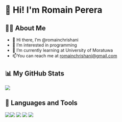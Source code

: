 <h1>👋 Hi! I'm Romain Perera </h1>

<h2>🙋‍♂️ About Me</h2>

- 👋 Hi there, I’m @romainchrishani
- 👀 I’m interested in programming 
- 🌱 I’m currently learning at University of Moratuwa
- 📫You can reach me at romainchrishani@gmail.com

<h2>📊 My GitHub Stats </h2>
<img src="https://github-readme-stats.vercel.app/api?username=romainchrishani&&show_icons=true&theme=dracula">

<h2>🚀 Languages and Tools </h2>
<p float="left">
<img src="https://user-images.githubusercontent.com/63338864/188255239-05623a33-ac6a-4798-802b-7a944d4efbf5.png"><img src="https://user-images.githubusercontent.com/63338864/188255263-113bbb5d-c5c2-4f79-aef4-400dc1ef6e42.png">
<img src="https://user-images.githubusercontent.com/63338864/188255637-40e413c4-6720-4931-814c-cce7bf3f9ec5.png">
<img src="https://user-images.githubusercontent.com/63338864/188255686-ec1b89d9-2606-41cd-94f0-bab4d9d7caab.png">
<img src="https://user-images.githubusercontent.com/63338864/188255700-2c9a071a-38ea-4789-9853-367fb652bc98.png">
</p>




<!---
romainchrishani/romainchrishani is a ✨ special ✨ repository because its `README.md` (this file) appears on your GitHub profile.
You can click the Preview link to take a look at your changes.
--->
